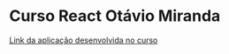 # Curso React Otávio Miranda

[Link da aplicação desenvolvida no curso](https://fanciful-paletas-e53dfa.netlify.app/)